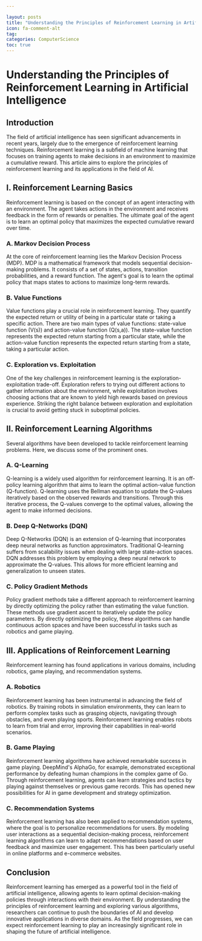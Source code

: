 ```yaml
---

layout: posts
title: "Understanding the Principles of Reinforcement Learning in Artificial Intelligence"
icon: fa-comment-alt
tag:      
categories: ComputerScience
toc: true
---
```




# Understanding the Principles of Reinforcement Learning in Artificial Intelligence

## Introduction
The field of artificial intelligence has seen significant advancements in recent years, largely due to the emergence of reinforcement learning techniques. Reinforcement learning is a subfield of machine learning that focuses on training agents to make decisions in an environment to maximize a cumulative reward. This article aims to explore the principles of reinforcement learning and its applications in the field of AI.

## I. Reinforcement Learning Basics
Reinforcement learning is based on the concept of an agent interacting with an environment. The agent takes actions in the environment and receives feedback in the form of rewards or penalties. The ultimate goal of the agent is to learn an optimal policy that maximizes the expected cumulative reward over time.

### A. Markov Decision Process
At the core of reinforcement learning lies the Markov Decision Process (MDP). MDP is a mathematical framework that models sequential decision-making problems. It consists of a set of states, actions, transition probabilities, and a reward function. The agent's goal is to learn the optimal policy that maps states to actions to maximize long-term rewards.

### B. Value Functions
Value functions play a crucial role in reinforcement learning. They quantify the expected return or utility of being in a particular state or taking a specific action. There are two main types of value functions: state-value function (V(s)) and action-value function (Q(s,a)). The state-value function represents the expected return starting from a particular state, while the action-value function represents the expected return starting from a state, taking a particular action.

### C. Exploration vs. Exploitation
One of the key challenges in reinforcement learning is the exploration-exploitation trade-off. Exploration refers to trying out different actions to gather information about the environment, while exploitation involves choosing actions that are known to yield high rewards based on previous experience. Striking the right balance between exploration and exploitation is crucial to avoid getting stuck in suboptimal policies.

## II. Reinforcement Learning Algorithms
Several algorithms have been developed to tackle reinforcement learning problems. Here, we discuss some of the prominent ones.

### A. Q-Learning
Q-learning is a widely used algorithm for reinforcement learning. It is an off-policy learning algorithm that aims to learn the optimal action-value function (Q-function). Q-learning uses the Bellman equation to update the Q-values iteratively based on the observed rewards and transitions. Through this iterative process, the Q-values converge to the optimal values, allowing the agent to make informed decisions.

### B. Deep Q-Networks (DQN)
Deep Q-Networks (DQN) is an extension of Q-learning that incorporates deep neural networks as function approximators. Traditional Q-learning suffers from scalability issues when dealing with large state-action spaces. DQN addresses this problem by employing a deep neural network to approximate the Q-values. This allows for more efficient learning and generalization to unseen states.

### C. Policy Gradient Methods
Policy gradient methods take a different approach to reinforcement learning by directly optimizing the policy rather than estimating the value function. These methods use gradient ascent to iteratively update the policy parameters. By directly optimizing the policy, these algorithms can handle continuous action spaces and have been successful in tasks such as robotics and game playing.

## III. Applications of Reinforcement Learning
Reinforcement learning has found applications in various domains, including robotics, game playing, and recommendation systems.

### A. Robotics
Reinforcement learning has been instrumental in advancing the field of robotics. By training robots in simulation environments, they can learn to perform complex tasks such as grasping objects, navigating through obstacles, and even playing sports. Reinforcement learning enables robots to learn from trial and error, improving their capabilities in real-world scenarios.

### B. Game Playing
Reinforcement learning algorithms have achieved remarkable success in game playing. DeepMind's AlphaGo, for example, demonstrated exceptional performance by defeating human champions in the complex game of Go. Through reinforcement learning, agents can learn strategies and tactics by playing against themselves or previous game records. This has opened new possibilities for AI in game development and strategy optimization.

### C. Recommendation Systems
Reinforcement learning has also been applied to recommendation systems, where the goal is to personalize recommendations for users. By modeling user interactions as a sequential decision-making process, reinforcement learning algorithms can learn to adapt recommendations based on user feedback and maximize user engagement. This has been particularly useful in online platforms and e-commerce websites.

## Conclusion
Reinforcement learning has emerged as a powerful tool in the field of artificial intelligence, allowing agents to learn optimal decision-making policies through interactions with their environment. By understanding the principles of reinforcement learning and exploring various algorithms, researchers can continue to push the boundaries of AI and develop innovative applications in diverse domains. As the field progresses, we can expect reinforcement learning to play an increasingly significant role in shaping the future of artificial intelligence.